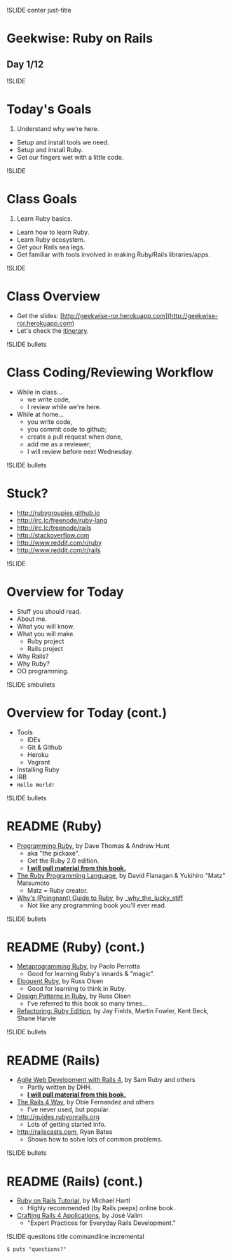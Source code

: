 !SLIDE center just-title
# Geekwise: Ruby on Rails

## Day 1/12

!SLIDE
# Today's Goals

1. Understand why we're here.
+ Setup and install tools we need.
+ Setup and install Ruby.
+ Get our fingers wet with a little code.

!SLIDE
# Class Goals

1. Learn Ruby basics.
+ Learn how to learn Ruby.
+ Learn Ruby ecosystem.
+ Get your Rails sea legs.
+ Get familiar with tools involved in making Ruby/Rails libraries/apps.

!SLIDE
# Class Overview

* Get the slides: [http://geekwise-ror.herokuapp.com](http://geekwise-ror.herokuapp.com)
* Let's check the [itinerary](http://geekwise-ror.herokuapp.com/itinerary).

!SLIDE bullets
# Class Coding/Reviewing Workflow

* While in class...
    * we write code,
    * I review while we're here.
* While at home...
    * you write code,
    * you commit code to github;
    * create a pull request when done,
    * add me as a reviewer;
    * I will review before next Wednesday.

!SLIDE bullets
# Stuck?

* http://rubygroupies.github.io
* http://irc.lc/freenode/ruby-lang
* http://irc.lc/freenode/rails
* http://stackoverflow.com
* http://www.reddit.com/r/ruby
* http://www.reddit.com/r/rails


!SLIDE
# Overview for Today

* Stuff you should read.
* About me.
* What you will know.
* What you will make.
    * Ruby project
    * Rails project
* Why Rails?
* Why Ruby?
* OO programming.

!SLIDE smbullets
# Overview for Today (cont.)

* Tools
    * IDEs
    * Git & Github
    * Heroku
    * Vagrant
* Installing Ruby
* IRB
* `Hello World!`


!SLIDE bullets
# README (Ruby)

* [Programming Ruby](http://pragprog.com/book/ruby4/programming-ruby-1-9-2-0),
  by Dave Thomas & Andrew Hunt
    * aka "the pickaxe".
    * Get the Ruby 2.0 edition.
    * <u>**I will pull material from this book.**</u>
* [The Ruby Programming Language](http://www.amazon.com/The-Ruby-Programming-Language-ebook/dp/B0026OR3JO/ref=sr_1_1?s=books&ie=UTF8&qid=1374625977&sr=1-1&keywords=the+ruby+programming+language),
  by David Flanagan & Yukihiro "Matz" Matsumoto
    * Matz = Ruby creator.
* [Why's (Poingnant) Guide to Ruby](http://mislav.uniqpath.com/poignant-guide/),
  by [\_why_the_lucky_stiff](http://en.wikipedia.org/wiki/Why_the_lucky_stiff)
    * Not like any programming book you'll ever read.


!SLIDE bullets
# README (Ruby) (cont.)

* [Metaprogramming Ruby](http://pragprog.com/book/ppmetr/metaprogramming-ruby),
  by Paolo Perrotta
    * Good for learning Ruby's innards & "magic".
* [Eloquent Ruby](http://www.amazon.com/Eloquent-Addison-Wesley-Professional-Series-ebook/dp/B004MMEJ36/ref=pd_sim_b_1),
  by Russ Olsen
    * Good for learning to think in Ruby.
* [Design Patterns in Ruby](http://www.amazon.com/Design-Patterns-Addison-Wesley-Professional-ebook/dp/B0010SEN1S/ref=sr_1_1?s=books&ie=UTF8&qid=1374626499&sr=1-1&keywords=design+patterns+in+ruby),
  by Russ Olsen
    * I've referred to this book so many times...
* [Refactoring: Ruby Edition](http://www.amazon.com/Refactoring-Ruby-Addison-Wesley-Professional-ebook/dp/B002TIOYWG/ref=sr_1_2?s=books&ie=UTF8&qid=1374626548&sr=1-2&keywords=refactoring+in+ruby),
  by Jay Fields, Martin Fowler, Kent Beck, Shane Harvie


!SLIDE bullets
# README (Rails)

* [Agile Web Development with Rails 4](http://pragprog.com/book/rails4/agile-web-development-with-rails-4),
  by Sam Ruby and others
    * Partly written by DHH.
    * <u>**I will pull material from this book.**</u>
* [The Rails 4 Way](https://leanpub.com/tr4w), by Obie Fernandez and others
    * I've never used, but popular.
* http://guides.rubyonrails.org
    * Lots of getting started info.
* http://railscasts.com, Ryan Bates
    * Shows how to solve lots of common problems.

!SLIDE bullets
# README (Rails) (cont.)

* [Ruby on Rails Tutorial](http://ruby.railstutorial.org/ruby-on-rails-tutorial-book),
  by Michael Hartl
    * Highly recommended (by Rails peeps) online book.
* [Crafting Rails 4 Applications](http://pragprog.com/book/jvrails2/crafting-rails-4-applications),
  by José Valim
    * "Expert Practices for Everyday Rails Development."


!SLIDE questions title commandline incremental

```
$ puts "questions?"
```

